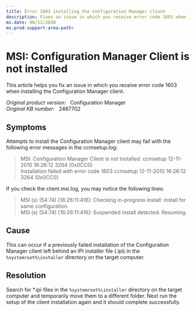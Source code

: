 ```yaml
---
title: Error 1603 installing the Configuration Manager client
description: Fixes an issue in which you receive error code 1603 when installing the Configuration Manager client.
ms.date: 08/12/2020
ms.prod-support-area-path:
---
```

# MSI: Configuration Manager Client is not installed

This article helps you fix an issue in which you receive error code 1603 when installing the Configuration Manager client.

_Original product version:_ &nbsp; Configuration Manager  
_Original KB number:_ &nbsp; 2467702

## Symptoms

Attempts to install the Configuration Manager client may fail with the following error messages in the ccmsetup.log:

> MSI: Configuration Manager Client is not installed. ccmsetup 12-11-2010 16:26:12 3264 (0x0CC0)  
> Installation failed with error code 1603 ccmsetup 12-11-2010 16:26:12 3264 (0x0CC0)

If you check the client.msi.log, you may notice the following lines:

> MSI (s) (54:74) [16:26:11:416]: Checking in-progress install: install for same configuration.  
> MSI (s) (54:74) [16:26:11:416]: Suspended install detected. Resuming.

## Cause

This can occur if a previously failed installation of the Configuration Manager client left behind an IPI installer file (.ipi) in the `%systemroot%\installer` directory on the target computer.

## Resolution

Search for \*.ipi files in the `%systemroot%\installer` directory on the target computer and temporarily move them to a different folder. Next run the setup of the client installation again and it should complete successfully.
